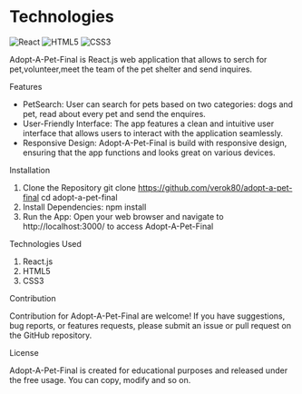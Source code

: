<h1>Technologies</h1>


![React](https://img.shields.io/badge/react-%2320232a.svg?style=for-the-badge&logo=react&logoColor=%2361DAFB)
![HTML5](https://img.shields.io/badge/html5-%23E34F26.svg?style=for-the-badge&logo=html5&logoColor=white)
![CSS3](https://img.shields.io/badge/css3-%231572B6.svg?style=for-the-badge&logo=css3&logoColor=white)

Adopt-A-Pet-Final is React.js web application that allows to serch for pet,volunteer,meet the team of the pet shelter and send inquires.


Features
- PetSearch: User can search for pets based on two categories: dogs and pet, read about every pet and send the enquires.
- User-Friendly Interface: The app features a clean and intuitive user interface that allows users to interact with the application seamlessly.
- Responsive Design: Adopt-A-Pet-Final is build with responsive design, ensuring that the app functions and looks great on various devices.

Installation

1. Clone the Repository
 git clone https://github.com/verok80/adopt-a-pet-final
 cd adopt-a-pet-final
2. Install Dependencies: npm install
3. Run the App: Open your web browser and navigate to http://localhost:3000/ to access Adopt-A-Pet-Final 

Technologies Used
1. React.js
2. HTML5
3. CSS3

Contribution 

Contribution for Adopt-A-Pet-Final  are welcome! If you have suggestions, bug reports, or features requests, please submit an issue or pull request on the GitHub repository.

License
 
Adopt-A-Pet-Final  is created for educational purposes and released under the free usage. You can copy, modify and so on. 
